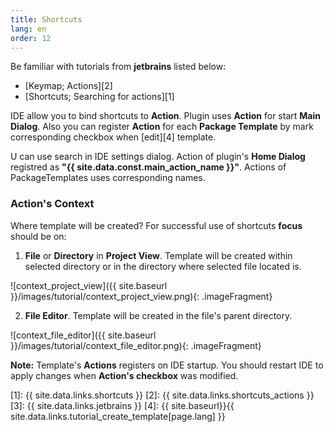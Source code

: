```yaml
---
title: Shortcuts
lang: en
order: 12
---
```


Be familiar with tutorials from **jetbrains** listed below:<br>

* [Keymap; Actions][2]
* [Shortcuts; Searching for actions][1]

IDE allow you to bind shortcuts to **Action**. Plugin uses **Action** for start **Main Dialog**. Also you can register **Action** for each **Package Template** by mark corresponding checkbox when [edit][4] template.

U can use search in IDE settings dialog. Action of plugin's **Home Dialog** registred as **"{{ site.data.const.main_action_name }}"**. Actions of PackageTemplates uses corresponding names.

### Action's Context
Where template will be created? For successful use of shortcuts **focus** should be on:

1. **File** or **Directory** in **Project View**. Template will be created within selected directory or in the directory where selected file located is.

![context_project_view]({{ site.baseurl }}/images/tutorial/context_project_view.png){: .imageFragment}

2. **File Editor**. Template will be created in the file's parent directory.

![context_file_editor]({{ site.baseurl }}/images/tutorial/context_file_editor.png){: .imageFragment}

**Note:** Template's **Actions** registers on IDE startup. You should restart IDE to apply changes when **Action's checkbox** was modified.


[1]: {{ site.data.links.shortcuts }}
[2]: {{ site.data.links.shortcuts_actions }}
[3]: {{ site.data.links.jetbrains }}
[4]: {{ site.baseurl}}{{ site.data.links.tutorial_create_template[page.lang] }}